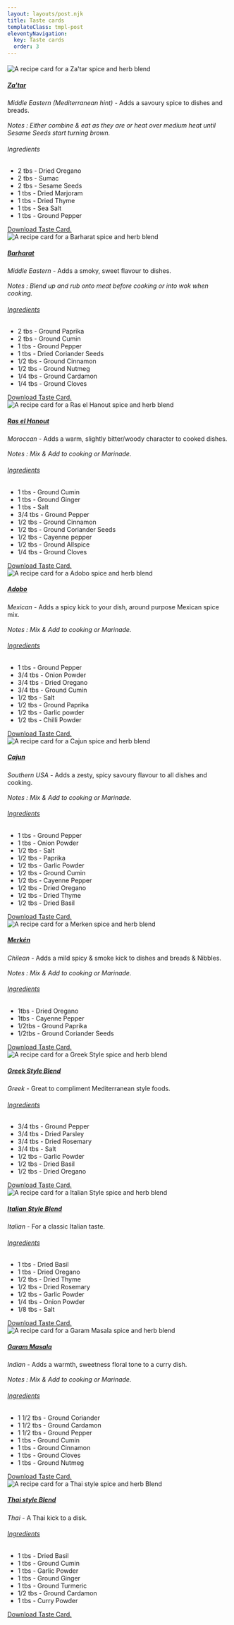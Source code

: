 ```yaml
---
layout: layouts/post.njk
title: Taste cards
templateClass: tmpl-post
eleventyNavigation:
  key: Taste cards
  order: 3
---
```

<section>
  <div style="padding-top: 1%">
    <div class="row row-cols-1 row-cols-md-4 g-4">
      <div class="col">
        <div class=""><!--card h-100-->
          <img src="/img/Za'tar.png"  class="card-img-top" alt="A recipe card for a Za'tar spice and herb blend">
          <div class="card-body">
            <h5 class="card-title"><u>Za'tar</u></h5>
            <p class="card-text"><i>Middle Eastern (Mediterranean hint) -</i> Adds a savoury spice to dishes and breads.<br><br><i>Notes : Either combine & eat as they are or heat over medium heat until Sesame Seeds start turning brown.</i></p>
            <h6>Ingredients</h6>
            <ul>
              <li>2 tbs - Dried Oregano</li>
              <li>2 tbs - Sumac</li>
              <li>2 tbs - Sesame Seeds</li>
              <li>1 tbs - Dried Marjoram</li>
              <li>1 tbs - Dried Thyme</li>
              <li>1 tbs - Sea Salt</li>
              <li>1 tbs - Ground Pepper</li>
            </ul>
          </div>
          <div class="card-footer">
            <a href="/img/Za'tar.pdf" download>Download Taste Card.
            </a>
          </div>
        </div>
      </div>
      <div class="col">
        <div class=""><!--card h-100-->
          <img src="/img/Barharat.png" class="card-img-top" alt="A recipe card for a Barharat spice and herb blend">
          <div class="card-body">
            <h5 class="card-title"><u>Barharat</u></h5>
            <p class="card-text"><i>Middle Eastern -</i> Adds a smoky, sweet flavour to dishes.<br><br><i>Notes : Blend up and rub onto meat before cooking or into wok when cooking.</i></p>
            <h6><u>Ingredients</u></h6>
            <ul>
              <li>2 tbs - Ground Paprika</li>
              <li>2 tbs - Ground Cumin</li>
              <li>1 tbs - Ground Pepper</li>
              <li>1 tbs - Dried Coriander Seeds</li>
              <li>1/2 tbs - Ground Cinnamon</li>
              <li>1/2 tbs - Ground Nutmeg</li>
              <li>1/4 tbs - Ground Cardamon</li>
              <li>1/4 tbs - Ground Cloves</li>
            </ul>
          </div>
          <div class="card-footer">
          <a href="/img/Barharat.pdf" download>Download Taste Card.
            </a>
          </div>
        </div>
      </div>
      <div class="col">
        <div class=""><!--card h-100-->
          <img src="/img/Ras el Hanout.png" class="card-img-top" alt="A recipe card for a Ras el Hanout spice and herb blend">
          <div class="card-body">
            <h5 class="card-title"><u>Ras el Hanout</u></h5>
            <p class="card-text"><i>Moroccan -</i> Adds a warm, slightly bitter/woody character to cooked dishes.<br><br><i>Notes : Mix & Add to cooking or Marinade.</i></p>
            <h6><u>Ingredients</u></h6>
            <ul>
              <li>1 tbs - Ground Cumin</li>
              <li>1 tbs - Ground Ginger</li>
              <li>1 tbs - Salt</li>
              <li>3/4 tbs - Ground Pepper</li>
              <li>1/2 tbs - Ground Cinnamon</li>
              <li>1/2 tbs -  Ground Coriander Seeds</li>
              <li>1/2 tbs - Cayenne pepper</li>
              <li>1/2 tbs - Ground Allspice</li>
              <li>1/4 tbs - Ground Cloves</li>
            </ul>
          </div>
          <div class="card-footer">
          <a href="/img/Ras el Hanout.pdf" download>Download Taste Card.
            </a>
          </div>
        </div>
      </div>
      <div class="col">
        <div class=""><!--card h-100-->
          <img src="/img/Adobo.png" class="card-img-top" alt="A recipe card for a Adobo spice and herb blend">
          <div class="card-body">
            <h5 class="card-title"><u>Adobo</u></h5>
            <p class="card-text"><i>Mexican -</i> Adds a spicy kick to your dish, around purpose Mexican spice mix.<br><br><i>Notes : Mix & Add to cooking or Marinade.</i></p>
            <h6><u>Ingredients</u></h6>
            <ul>
              <li>1 tbs - Ground Pepper</li>
              <li>3/4 tbs - Onion Powder</li>
              <li>3/4 tbs - Dried Oregano</li>
              <li>3/4 tbs - Ground Cumin</li>
              <li>1/2 tbs - Salt</li>
              <li>1/2 tbs - Ground Paprika</li>
              <li>1/2 tbs - Garlic powder</li>
              <li>1/2 tbs - Chilli Powder</li>
            </ul>
          </div>
          <div class="card-footer">
          <a href="/img/Adobo.pdf" download>Download Taste Card.
            </a>
          </div>
        </div>
      </div>
      <div class="col">
        <div class=""><!--card h-100-->
          <img src="/img/Cajun.png" class="card-img-top" alt="A recipe card for a Cajun spice and herb blend">
          <div class="card-body">
            <h5 class="card-title"><u>Cajun</u></h5>
            <p class="card-text"><i>Southern USA -</i> Adds a zesty, spicy savoury flavour to all dishes and cooking.<br><br><i>Notes : Mix & Add to cooking or Marinade.</i></p>
            <h6><u>Ingredients</u></h6>
            <ul>
              <li>1 tbs - Ground Pepper</li>
              <li>1 tbs - Onion Powder</li>
              <li>1/2 tbs - Salt</li>
              <li>1/2 tbs - Paprika</li>
              <li>1/2 tbs - Garlic Powder</li>
              <li>1/2 tbs - Ground Cumin</li>
              <li>1/2 tbs - Cayenne Pepper</li>
              <li>1/2 tbs - Dried Oregano</li>
              <li>1/2 tbs - Dried Thyme</li>
              <li>1/2 tbs - Dried Basil</li>
            </ul>
          </div>
          <div class="card-footer">
          <a href="/img/Cajun.pdf" download>Download Taste Card.
            </a>
          </div>
        </div>
      </div>
      <div class="col">
        <div class=""><!--card h-100-->
          <img src="/img/Merken.png" class="card-img-top" alt="A recipe card for a Merken spice and herb blend">
          <div class="card-body">
            <h5 class="card-title"><u>Merkén</u></h5>
            <p class="card-text"><i>Chilean -</i> Adds a mild spicy & smoke kick to dishes and breads & Nibbles.<br><br><i>Notes : Mix & Add to cooking or Marinade.</i></p>
            <h6><u>Ingredients</u></h6>
            <ul>
              <li>1tbs - Dried Oregano</li>
              <li>1tbs - Cayenne Pepper</li>
              <li>1/2tbs - Ground Paprika</li>
              <li>1/2tbs - Ground Coriander Seeds</li>
            </ul>
          </div>
          <div class="card-footer">
          <a href="/img/Merken.pdf" download>Download Taste Card.
            </a>
          </div>
        </div>
      </div>
      <div class="col">
        <div class=""><!--card h-100-->
            <img src="/img/Greek Style Blend.png" class="card-img-top" alt="A recipe card for a Greek Style spice and herb blend">
            <div class="card-body">
              <h5 class="card-title"><u>Greek Style Blend</u></h5>
              <p class="card-text"><i>Greek -</i> Great to compliment Mediterranean style foods.</p>
              <h6><u>Ingredients</u></h6>
            <ul>
              <li>3/4 tbs - Ground Pepper</li>
              <li>3/4 tbs - Dried Parsley</li>
              <li>3/4 tbs - Dried Rosemary </li>
              <li>3/4 tbs - Salt</li>
              <li>1/2 tbs - Garlic Powder</li>
              <li>1/2 tbs - Dried Basil</li>
              <li>1/2 tbs - Dried Oregano</li>
            </ul>
            </div>
            <div class="card-footer">
            <a href="/img/Greek Style Blend.pdf" download>Download Taste Card.
            </a>
            </div>
        </div>
      </div>
      <div class="col">
        <div class=""><!--card h-100-->
          <img src="/img/Italian Style Blend.png" class="card-img-top" alt="A recipe card for a Italian Style spice and herb blend">
            <div class="card-body">
            <h5 class="card-title"><u>Italian Style Blend</u></h5>
            <p class="card-text"><i>Italian -</i> For a classic Italian taste.</p>
            <h6><u>Ingredients</u></h6>
            <ul>
              <li>1 tbs - Dried Basil</li>
              <li>1 tbs - Dried Oregano</li>
              <li>1/2 tbs - Dried Thyme</li>
              <li>1/2 tbs - Dried Rosemary</li>
              <li>1/2 tbs - Garlic Powder</li>
              <li>1/4 tbs - Onion Powder</li>
              <li>1/8 tbs - Salt</li>
            </ul>
          </div>
          <div class="card-footer">
          <a href="/img/Italian Style Blend.pdf" download>Download Taste Card.
            </a>
          </div>
        </div>
      </div>
      <div class="col">
        <div class=""><!--card h-100-->
          <img src="/img/Garam Masala.png" class="card-img-top" alt="A recipe card for a Garam Masala spice and herb blend">
          <div class="card-body">
            <h5 class="card-title"><u>Garam Masala</u></h5>
            <p class="card-text"><i>Indian -</i> Adds a warmth, sweetness floral tone to a curry dish.<br><br><i>Notes : Mix & Add to cooking or Marinade.</i></p>
            <h6><u>Ingredients</u></h6>
            <ul>
              <li>1 1/2 tbs - Ground Coriander </li>
              <li>1 1/2 tbs - Ground Cardamon</li>
              <li>1 1/2 tbs - Ground Pepper</li>
              <li>1 tbs - Ground Cumin</li>
              <li>1 tbs - Ground Cinnamon</li>
              <li>1 tbs - Ground Cloves</li>
              <li>1 tbs - Ground Nutmeg</li>
            </ul>
          </div>
          <div class="card-footer">
          <a href="/img/Garam Masala.pdf" download>Download Taste Card.
            </a>
          </div>
        </div>
      </div>
      <div class="col">
        <div class=""><!--card h-100-->
          <img src="/img/Thai style Blend.png" class="card-img-top" alt="A recipe card for a Thai style spice and herb Blend">
          <div class="card-body">
            <h5 class="card-title"><u>Thai style Blend</u></h5>
            <p class="card-text"><i>Thai -</i> A Thai kick to a disk.</p>
            <h6><u>Ingredients</u></h6>
            <ul>
              <li>1 tbs - Dried Basil</li>
              <li>1 tbs - Ground Cumin</li>
              <li>1 tbs - Garlic Powder</li>
              <li>1 tbs - Ground Ginger</li>
              <li>1 tbs - Ground Turmeric</li>
              <li>1/2 tbs - Ground Cardamon</li>
              <li>1 tbs - Curry Powder</li>
            </ul>
          </div>
          <div class="card-footer">
          <a href="/img/Thai style Blend.pdf" download>Download Taste Card.
            </a>
          </div>
        </div>
      </div>
    </div>
   </div> 
</Section>